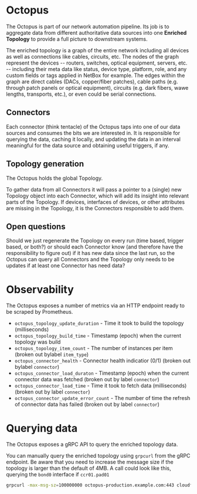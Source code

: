 # Octopus

The Octopus is part of our network automation pipeline. Its job is to aggregate data from different authoritative data sources into one **Enriched Topology** to provide a full picture to downstream systems.

The enriched topology is a graph of the entire network including all devices as well as connections like cables, circuits, etc.
The nodes of the graph represent the devices -- routers, switches, optical equipment, servers, etc. -- including their meta data like status, device type, platform, role, and any custom fields or tags applied in NetBox for example.
The edges within the graph are direct cables (DACs, copper/fiber patches), cable paths (e.g. through patch panels or optical equipment), circuits (e.g. dark fibers, wawe lengths, transports, etc.), or even could be serial connections.

## Connectors

Each connector (think tentacle) of the Octopus taps into one of our data sources and consumes the bits we are interested in.
It is responsible for querying the data, caching it locally, and updating the data in an interval meaningful for the data source and obtaining useful triggers, if any.

## Topology generation

The Octopus holds the global Topology.

To gather data from all Connectors it will pass a pointer to a (single) new Topology object into each Connector, which will add its insight into relevant parts of the Topology.
If devices, interfaces of devices, or other attributes are missing in the Topology, it is the Connectors responsible to add them.

## Open questions

Should we just regenerate the Topology on every run (time based, trigger based, or both?) or should each Connector know (and therefore have the responsibility to figure out) if it has new data since the last run, so the Octopus can query all Connectors and the Topology only needs to be updates if at least one Connector has need data?

# Observability

The Octopus exposes a number of metrics via an HTTP endpoint ready to be scraped by Prometheus.

 * `octopus_topology_update_duration` - Time it took to build the topology (milliseconds)
 * `octopus_topology_build_time` - Timestamp (epoch) when the current topology was build
 * `octopus_topology_item_count` - The number of instances per item (broken out bylabel `item_type`)
 * `octopus_connector_health` - Connector health indicatior (0/1) (broken out bylabel `connector`)
 * `octopus_connector_load_duraton` - Timestamp (epoch) when the current connector data was fetched (broken out by label `connector`)
 * `octopus_connector_load_time` - Time it took to fetch data (milliseconds) (broken out by label `connector`)
 * `octopus_connector_update_error_count` - The number of time the refresh of connector data has failed (broken out by label `connector`)

# Querying data

The Octopus exposes a gRPC API to query the enriched topology data.

You can manually query the enriched topology using `grpcurl` from the gRPC endpoint. Be aware that you need to increase the message size if the topology is larger than the default of 4MB.
A call could look like this, querying the `bond0` interface if `ccr01.pad01` 

```bash
grpcurl -max-msg-sz=100000000 octopus-production.example.com:443 cloudflare.net.octopus.OctopusService.GetTopology | jq '.topology.devices[] | select(.name=="ccr01.pad01") | .interfaces[] | select(.name=="bond0")'
```